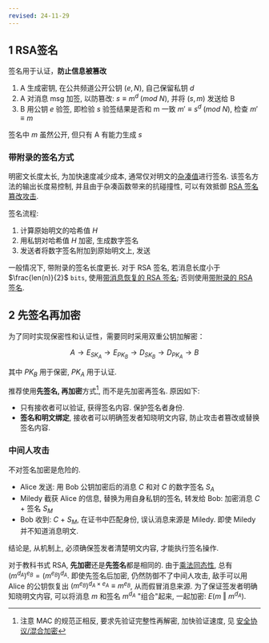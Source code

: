 ```yaml
---
revised: 24-11-29
---
```


## 1 RSA签名

签名用于认证，**防止信息被篡改**

1. A 生成密钥, 在公共频道公开公钥 $(e, N)$, 自己保留私钥 $d$
2. A 对消息 msg 加签, 以防篡改: $s \equiv m^{d}\; (mod\ N)$, 并将 ${} (s, m) {}$ 发送给 B
3. B 用公钥 $e$ 验签, 即检验 $s$ 验签结果是否和 m 一致 $m' \equiv s^{d}\; (mod\ N)$, 检查 $m'\equiv m$

签名中 $m$ 虽然公开, 但只有 A 有能力生成 $s$

### 带附录的签名方式

明密文长度太长, 为加快速度减少成本, 通常仅对明文的[杂凑值](../../消息摘要/消息摘要.md)进行签名. 该签名方法的输出长度易控制, 并且由于杂凑函数带来的抗碰撞性, 可以有效抵御 [RSA 签名篡改攻击](RSA%20弱点/RSA%20CCA%20Attack.md).

签名流程:
1. 计算原始明文的哈希值 $H$
2. 用私钥对哈希值 $H$ 加密, 生成数字签名
4. 发送者将数字签名附加到原始明文上, 发送

一般情况下, 带附录的签名长度更长. 对于 RSA 签名, 若消息长度小于 $\frac{len(n)}{2}$ `bits`, 使用[带消息恢复的 RSA 签名](../数字签名/数字签名.md); 否则使用[带附录的 RSA 签名](../数字签名/数字签名.md).

## 2 先签名再加密

为了同时实现保密性和认证性，需要同时采用双重公钥加解密：

$$A\longrightarrow E_{SK_{A}} \longrightarrow E_{PK_{B}}\longrightarrow D_{SK_{B}}\longrightarrow D_{PK_{A}} \longrightarrow B$$

其中 $PK_{B}$ 用于保密, $PK_{A}$ 用于认证.  

推荐使用**先签名, 再加密**方式[^1], 而不是先加密再签名. 原因如下:
- 只有接收者可以验证, 获得签名内容. 保护签名者身份.
- **签名和明文绑定**, 接收者可以明确签发者知晓明文内容, 防止攻击者篡改或替换签名内容.


### 中间人攻击

不对签名加密是危险的.

- Alice 发送: 用 Bob 公钥加密后的消息 $C$ 和对 $C$ 的数字签名 $S_{A}$
- Miledy 截获 Alice 的信息, 替换为用自身私钥的签名, 转发给 Bob: 加密消息 $C$ + 签名 $S_{M}$
- Bob 收到: $C$ + $S_M$, 在证书中匹配身份, 误认消息来源是 Miledy. 即使 Miledy 并不知道消息明文.

结论是, 从机制上, 必须确保签发者清楚明文内容, 才能执行签名操作.

对于教科书式 RSA, **先加密**还是**先签名**都是相同的. 由于[乘法同态性](RSA%20弱点/RSA%20CCA%20Attack.md), 总有 $(m^{d_{A}})^{e_{B}}=(m^{e_{B}})^{d_{A}}$. 即使先签名后加密, 仍然防御不了中间人攻击, 敌手可以用 Alice 的公钥恢复出 $(m^{e_{B}})^{d_{A}\times e_{A}}\equiv m^{e_{B}}$, 从而假冒消息来源. 为了保证签发者明确知晓明文内容, 可以将消息 $m$ 和签名 $m^{d_{A}}$ "组合"起来, 一起加密: $E(m\ \Vert\ m^{d_{A}})$.

[^1]: 注意 MAC 的规范正相反, 要求先验证完整性再解密, 加快验证速度, 见 [安全协议/混合加密](Security/密码学/安全协议/混合加密.md)